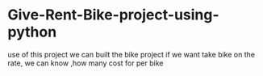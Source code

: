 # Give-Rent-Bike-project-using-python
use of this project we can built the bike project if   we want take bike on the rate, we can know ,how many cost for per bike
